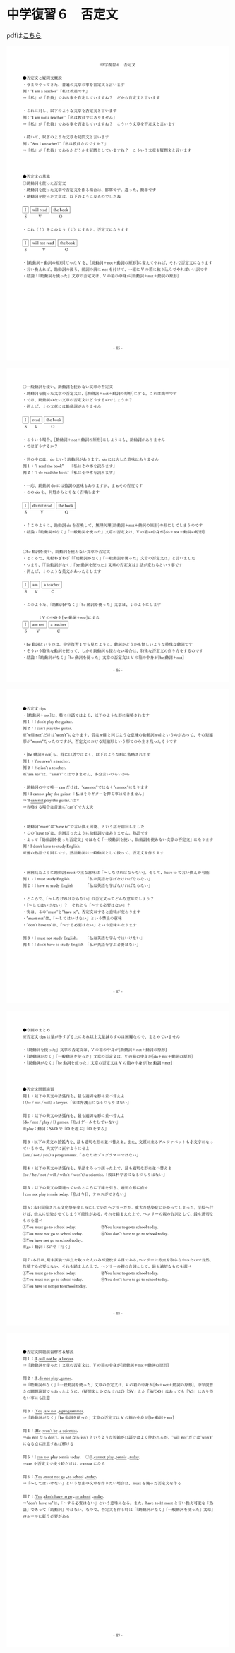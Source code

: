 # 中学復習６　否定文

pdfは[こちら](https://drive.google.com/file/d/1Ivz_R7sgyWU-MCLe4gWLeS4Ex2l9zVFu/view?usp=sharing)  

![](06/1.png)  

![](06/2.png)  

![](06/3.png)  

![](06/4.png)  

![](06/5.png)  